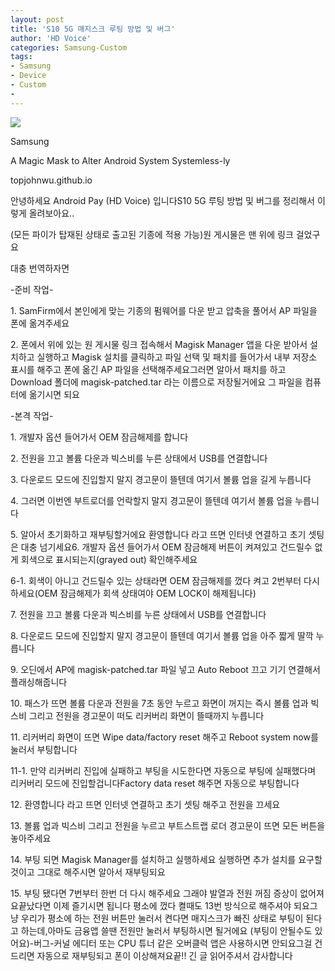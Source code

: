 ```yaml
---
layout: post
title: 'S10 5G 매지스크 루팅 방법 및 버그'
author: 'HD Voice'
categories: Samsung-Custom
tags:
- Samsung
- Device
- Custom
-
---
```





<p>
<p>
<p>
<img src="https://dthumb-phinf.pstatic.net/?src=https://topjohnwu.github.io/Magisk/images/samsung_bootloader.jpg&amp;type=f560_336">

</p>

<p>
<p>Samsung</p>

<p>A Magic Mask to Alter Android System Systemless-ly</p>

<p>topjohnwu.github.io</p>

</p>

<a href="https://topjohnwu.github.io/Magisk/samsung.html"></a>
</p>

</p>
<p>
안녕하세요 Android Pay (HD Voice) 입니다S10 5G 루팅 방법 및 버그를 정리해서 이렇게 올려보아요..
</p><p>
(모든 파이가 탑재된 상태로 출고된 기종에 적용 가능)원 게시물은 맨 위에 링크 걸었구요
</p><p>
대충 번역하자면
</p><p>
-준비 작업-
</p><p>
1. SamFirm에서 본인에게 맞는 기종의 펌웨어를 다운 받고 압축을 풀어서 AP 파일을 폰에 옮겨주세요
</p><p>
2. 폰에서 위에 있는 원 게시물 링크 접속해서 Magisk Manager 앱을 다운 받아서 설치하고 실행하고 Magisk 설치를 클릭하고 파일 선택 및 패치를 들어가서 내부 저장소 표시를 해주고 폰에 옮긴 AP 파일을 선택해주세요그러면 알아서 패치를 하고 Download 폴더에 magisk-patched.tar 라는 이름으로 저장될거에요 그 파일을 컴퓨터에 옮기시면 되요

</p><p>
-본격 작업-
</p><p>
1. 개발자 옵션 들어가서 OEM 잠금해제를 합니다
</p><p>
2. 전원을 끄고 볼륨 다운과 빅스비를 누른 상태에서 USB를 연결합니다
</p><p>
3. 다운로드 모드에 진입할지 말지 경고문이 뜰텐데 여기서 볼륨 업을 길게 누릅니다
</p><p>
4. 그러면 이번엔 부트로더를 언락할지 말지 경고문이 뜰텐데 여기서 볼륨 업을 누릅니다
</p><p>
5. 알아서 초기화하고 재부팅할거에요 환영합니다 라고 뜨면 인터넷 연결하고 초기 셋팅은 대충 넘기세요6. 개발자 옵션 들어가서 OEM 잠금해제 버튼이 켜져있고 건드릴수 없게 회색으로 표시되는지(grayed out) 확인해주세요
</p><p>
6-1. 회색이 아니고 건드릴수 있는 상태라면 OEM 잠금해제를 껐다 켜고 2번부터 다시 하세요(OEM 잠금해제가 회색 상태여야 OEM LOCK이 해제됩니다)
</p><p>
7. 전원을 끄고 볼륨 다운과 빅스비를 누른 상태에서 USB를 연결합니다
</p><p>
8. 다운로드 모드에 진입할지 말지 경고문이 뜰텐데 여기서 볼륨 업을 아주 짧게 딸깍 누릅니다
</p><p>
9. 오딘에서 AP에 magisk-patched.tar 파일 넣고 Auto Reboot 끄고 기기 연결해서 플래싱해줍니다
</p><p>
10. 패스가 뜨면 볼륨 다운과 전원을 7초 동안 누르고 화면이 꺼지는 즉시 볼륨 업과 빅스비 그리고 전원을 경고문이 떠도 리커버리 화면이 뜰때까지 누릅니다
</p><p>
11. 리커버리 화면이 뜨면 Wipe data/factory reset 해주고 Reboot system now를 눌러서 부팅합니다
</p><p>
11-1. 만약 리커버리 진입에 실패하고 부팅을 시도한다면 자동으로 부팅에 실패했다며 리커버리 모드에 진입할겁니다Factory data reset 해주면 자동으로 부팅합니다
</p><p>
12. 환영합니다 라고 뜨면 인터넷 연결하고 초기 셋팅 해주고 전원을 끄세요
</p><p>
13. 볼륨 업과 빅스비 그리고 전원을 누르고 부트스트랩 로더 경고문이 뜨면 모든 버튼을 놓아주세요
</p><p>
14. 부팅 되면 Magisk Manager를 설치하고 실행하세요 실행하면 추가 설치를 요구할것이고 그대로 해주시면 알아서 재부팅되요

</p><p>
15. 부팅 됐다면 7번부터 한번 더 다시 해주세요 그래야 발열과 전원 꺼짐 증상이 없어져요끝났다면 이제 즐기시면 됩니다 평소에 껐다 켤때도 13번 방식으로 해주셔야 되요그냥 우리가 평소에 하는 전원 버튼만 눌러서 켠다면 매지스크가 빠진 상태로 부팅이 된다고 하는데,아마도 금융앱 쓸땐 전원만 눌러서 부팅하시면 될거에요 (부팅이 안될수도 있어요)-버그-커널 에디터 또는 CPU 튜너 같은 오버클럭 앱은 사용하시면 안되요그걸 건드리면 자동으로 재부팅되고 폰이 이상해져요끝!! 긴 글 읽어주셔서 감사합니다</p>
